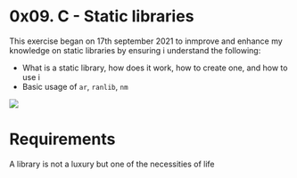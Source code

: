 # 0x09. C - Static libraries
This exercise began on 17th september 2021 to inmprove and enhance my knowledge on static libraries by ensuring i understand the following:
  - What is a static library, how does it work, how to create one, and how to use i
  - Basic usage of `ar`, `ranlib`, `nm`


![](https://thumbs.gfycat.com/SpeedyIllfatedChimneyswift-size_restricted.gif)

# Requirements
 A library is not a luxury but one of the necessities of life

